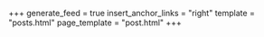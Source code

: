 +++
generate_feed = true
insert_anchor_links = "right"
template = "posts.html"
page_template = "post.html"
+++
